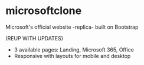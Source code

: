 # microsoftclone
Microsoft's official website -replica- built on Bootstrap

(REUP WITH UPDATES)

+ 3 available pages: Landing, Microsoft 365, Office
+ Responsive with layouts for mobile and desktop
